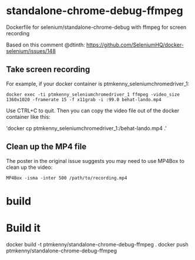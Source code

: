 # standalone-chrome-debug-ffmpeg

Dockerfile for selenium/standalone-chrome-debug with ffmpeg for screen recording

Based on this comment @dtinth:
https://github.com/SeleniumHQ/docker-selenium/issues/148

## Take screen recording

For example, if your docker container is ptmkenny_seleniumchromedriver_1:

`docker exec -ti ptmkenny_seleniumchromedriver_1 ffmpeg -video_size 1360x1020 -framerate 15 -f x11grab -i :99.0 behat-lando.mp4`

Use CTRL+C to quit.  Then you can copy the video file out of the docker container like this:

'docker cp ptmkenny_seleniumchromedriver_1:/behat-lando.mp4 .'

## Clean up the MP4 file

The poster in the original issue suggests you may need to use MP4Box to clean up the video:

`MP4Box -isma -inter 500 /path/to/recording.mp4`

# build

# Build it

docker build -t ptmkenny/standalone-chrome-debug-ffmpeg .
docker push ptmkenny/standalone-chrome-debug-ffmpeg
